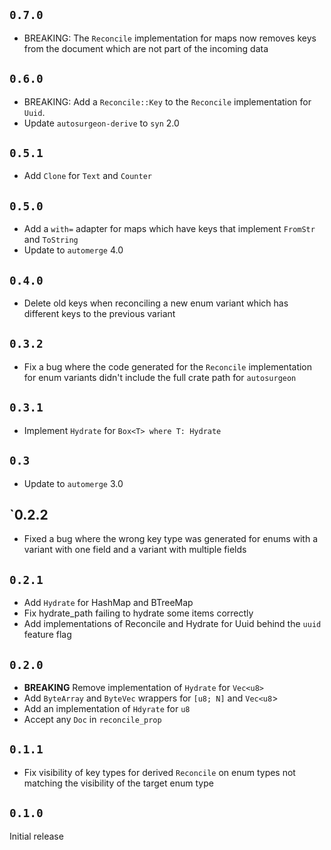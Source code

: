 ## `0.7.0`

* BREAKING: The `Reconcile` implementation for maps now removes keys from the
  document which are not part of the incoming data

## `0.6.0`

* BREAKING: Add a `Reconcile::Key` to the `Reconcile` implementation for
  `Uuid`.
* Update `autosurgeon-derive` to `syn` 2.0

## `0.5.1`

* Add `Clone` for `Text` and `Counter`

## `0.5.0`

* Add a `with=` adapter for maps which have keys that implement `FromStr` and `ToString`
* Update to `automerge` 4.0

## `0.4.0`

* Delete old keys when reconciling a new enum variant which has different keys
  to the previous variant

## `0.3.2`

* Fix a bug where the code generated for the `Reconcile` implementation for
  enum variants didn't include the full crate path for `autosurgeon`

## `0.3.1`

* Implement `Hydrate` for `Box<T> where T: Hydrate`

## `0.3`

* Update to `automerge` 3.0

## `0.2.2

* Fixed a bug where the wrong key type was generated for enums with a variant
  with one field and a variant with multiple fields

## `0.2.1`

* Add `Hydrate` for HashMap and BTreeMap
* Fix hydrate_path failing to hydrate some items correctly
* Add implementations of Reconcile and Hydrate for Uuid behind the `uuid` feature flag

## `0.2.0`

* **BREAKING** Remove implementation of `Hydrate` for `Vec<u8>`
* Add `ByteArray` and `ByteVec` wrappers for `[u8; N]` and `Vec<u8`>
* Add an implementation of `Hdyrate` for `u8`
* Accept any `Doc` in `reconcile_prop`

## `0.1.1`

* Fix visibility of key types for derived `Reconcile` on enum types not
  matching the visibility of the target enum type

## `0.1.0`

Initial release
